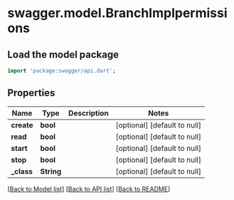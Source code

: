# swagger.model.BranchImplpermissions

## Load the model package
```dart
import 'package:swagger/api.dart';
```

## Properties
Name | Type | Description | Notes
------------ | ------------- | ------------- | -------------
**create** | **bool** |  | [optional] [default to null]
**read** | **bool** |  | [optional] [default to null]
**start** | **bool** |  | [optional] [default to null]
**stop** | **bool** |  | [optional] [default to null]
**_class** | **String** |  | [optional] [default to null]

[[Back to Model list]](../README.md#documentation-for-models) [[Back to API list]](../README.md#documentation-for-api-endpoints) [[Back to README]](../README.md)


